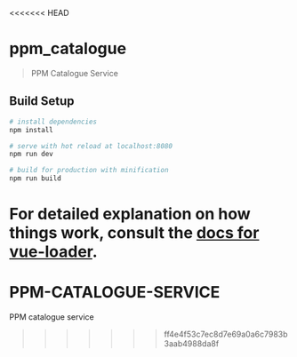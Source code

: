 <<<<<<< HEAD
# ppm_catalogue

> PPM Catalogue Service

## Build Setup

``` bash
# install dependencies
npm install

# serve with hot reload at localhost:8080
npm run dev

# build for production with minification
npm run build
```

For detailed explanation on how things work, consult the [docs for vue-loader](http://vuejs.github.io/vue-loader).
=======
# PPM-CATALOGUE-SERVICE
PPM catalogue service
>>>>>>> ff4e4f53c7ec8d7e69a0a6c7983b3aab4988da8f

